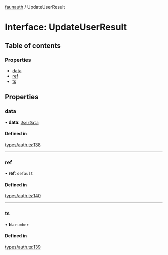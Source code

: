 [faunauth](../index.md) / UpdateUserResult

# Interface: UpdateUserResult

## Table of contents

### Properties

- [data](UpdateUserResult.md#data)
- [ref](UpdateUserResult.md#ref)
- [ts](UpdateUserResult.md#ts)

## Properties

### data

• **data**: [`UserData`](UserData.md)

#### Defined in

[types/auth.ts:138](https://github.com/alexnitta/faunauth/blob/d7db393/src/types/auth.ts#L138)

___

### ref

• **ref**: `default`

#### Defined in

[types/auth.ts:140](https://github.com/alexnitta/faunauth/blob/d7db393/src/types/auth.ts#L140)

___

### ts

• **ts**: `number`

#### Defined in

[types/auth.ts:139](https://github.com/alexnitta/faunauth/blob/d7db393/src/types/auth.ts#L139)
